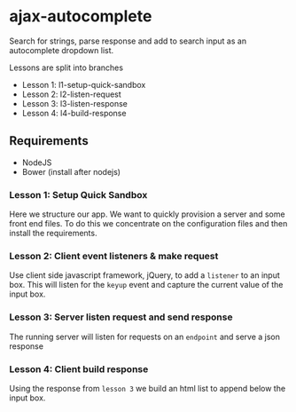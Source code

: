 # ajax-autocomplete

Search for strings, parse response and add to search input as an autocomplete dropdown list.

Lessons are split into branches

 - Lesson 1: l1-setup-quick-sandbox
 - Lesson 2: l2-listen-request
 - Lesson 3: l3-listen-response
 - Lesson 4: l4-build-response

## Requirements

 - NodeJS
 - Bower (install after nodejs)

### Lesson 1: Setup Quick Sandbox

Here we structure our app. We want to quickly provision a server and some
front end files. To do this we concentrate on the configuration files and then
install the requirements.

### Lesson 2: Client event listeners & make request

Use client side javascript framework, jQuery, to add a `listener` to an input
box. This will listen for the `keyup` event and capture the current value of the
input box.

### Lesson 3: Server listen request and send response

The running server will listen for requests on an `endpoint` and serve a json
response

### Lesson 4: Client build response

Using the response from `lesson 3` we build an html list to append below the
input box.
